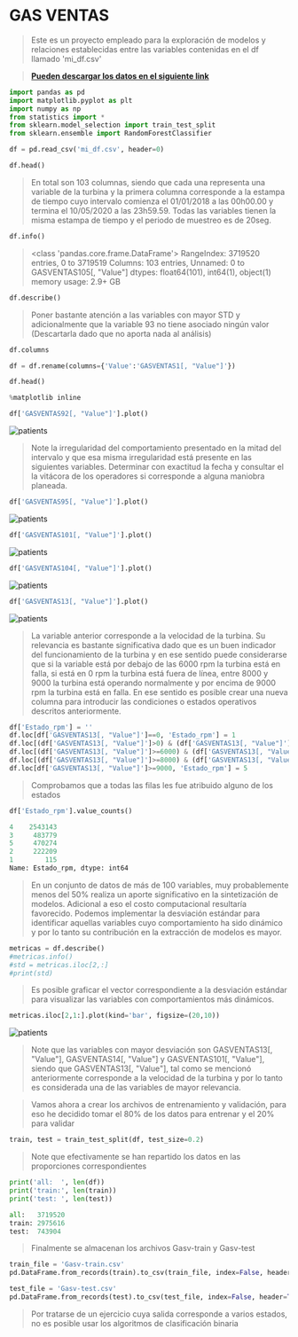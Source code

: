 # GAS VENTAS

> Este es un proyecto empleado para la exploración de modelos y relaciones establecidas entre las variables contenidas en el df llamado 'mi_df.csv'

> [**Pueden descargar los datos en el siguiente link**](https://drive.google.com/file/d/1LruXV-BIohTmBBgtYQqmETWbXoPj_edz/view?usp=sharing)




```python
import pandas as pd
import matplotlib.pyplot as plt
import numpy as np
from statistics import *
from sklearn.model_selection import train_test_split
from sklearn.ensemble import RandomForestClassifier
```

```python
df = pd.read_csv('mi_df.csv', header=0)
```

```python
df.head()
```
> En total son 103 columnas, siendo que cada una representa una variable de la turbina y la primera columna corresponde a la estampa de tiempo cuyo intervalo comienza el 01/01/2018 a las 00h00.00 y termina el 10/05/2020 a las 23h59.59. Todas las variables tienen la misma estampa de tiempo y el periodo de muestreo es de 20seg.

```python
df.info()
```

> <class 'pandas.core.frame.DataFrame'>
RangeIndex: 3719520 entries, 0 to 3719519
Columns: 103 entries, Unnamed: 0 to GASVENTAS105[, "Value"]
dtypes: float64(101), int64(1), object(1)
memory usage: 2.9+ GB

```python
df.describe()
```

> Poner bastante atención a las variables con mayor STD y adicionalmente que la variable 93 no tiene asociado ningún valor (Descartarla dado que no aporta nada al análisis)

```python
df.columns
```

```python
df = df.rename(columns={'Value':'GASVENTAS1[, "Value"]'})
```

```python
df.head()
```

```python
%matplotlib inline
```

```python
df['GASVENTAS92[, "Value"]'].plot()
```

![patients](Figuras_GV/GV92.png)

> Note la irregularidad del comportamiento presentado en la mitad del intervalo y que esa misma irregularidad está presente en las siguientes variables. Determinar con exactitud la fecha y consultar el la vitácora de los operadores si corresponde a alguna maniobra planeada.

```python
df['GASVENTAS95[, "Value"]'].plot()
```

![patients](Figuras_GV/GV95.png)

```python
df['GASVENTAS101[, "Value"]'].plot()
```

![patients](Figuras_GV/GV101.png)

```python
df['GASVENTAS104[, "Value"]'].plot()
```

![patients](Figuras_GV/GV104.png)


```python
df['GASVENTAS13[, "Value"]'].plot()
```

![patients](Figuras_GV/GV13.png)

> La variable anterior corresponde a la velocidad de la turbina. Su relevancia es bastante significativa dado que es un buen indicador del funcionamiento de la turbina y en ese sentido puede considerarse que si la variable está por debajo de las 6000 rpm la turbina está en falla, si está en 0 rpm la turbina está fuera de línea, entre 8000 y 9000 la turbina está operando normalmente y por encima de 9000 rpm la turbina está en falla. En ese sentido es posible crear una nueva columna para introducir las condiciones o estados operativos descritos anteriormente.

``` Python
df['Estado_rpm'] = ''
df.loc[df['GASVENTAS13[, "Value"]']==0, 'Estado_rpm'] = 1
df.loc[(df['GASVENTAS13[, "Value"]']>0) & (df['GASVENTAS13[, "Value"]']<6000), 'Estado_rpm'] = 2
df.loc[(df['GASVENTAS13[, "Value"]']>=6000) & (df['GASVENTAS13[, "Value"]']<8000), 'Estado_rpm'] = 3
df.loc[(df['GASVENTAS13[, "Value"]']>=8000) & (df['GASVENTAS13[, "Value"]']<9000), 'Estado_rpm'] = 4
df.loc[df['GASVENTAS13[, "Value"]']>=9000, 'Estado_rpm'] = 5
```

> Comprobamos que a todas las filas les fue atribuido alguno de los estados

```python
df['Estado_rpm'].value_counts()
``` 

```python
4    2543143
3     483779
5     470274
2     222209
1        115
Name: Estado_rpm, dtype: int64
``` 

> En un conjunto de datos de más de 100 variables, muy probablemente menos del 50% realiza un aporte significativo en la sintetización de modelos. Adicional a eso el costo computacional resultaría favorecido. Podemos implementar la desviación estándar para identificar aquellas variables cuyo comportamiento ha sido dinámico y por lo tanto su contribución en la extracción de modelos es mayor.

```Python
metricas = df.describe()
#metricas.info()
#std = metricas.iloc[2,:]
#print(std)
```

> Es posible graficar el vector correspondiente a la desviación estándar para visualizar las variables con comportamientos más dinámicos.

```Python
metricas.iloc[2,1:].plot(kind='bar', figsize=(20,10))
```

![patients](Figuras_GV/STD.png)

> Note que las variables con mayor desviación son GASVENTAS13[, "Value"], GASVENTAS14[, "Value"] y GASVENTAS101[, "Value"], siendo que GASVENTAS13[, "Value"], tal como se mencionó anteriormente corresponde a la velocidad de la turbina y por lo tanto es considerada una de las variables de mayor relevancia.

> Vamos ahora a crear los archivos de entrenamiento y validación, para eso he decidido tomar el 80% de los datos para entrenar y el 20% para validar


```Python
train, test = train_test_split(df, test_size=0.2)
```

> Note que efectivamente se han repartido los datos en las proporciones correspondientes

```Python
print('all:  ', len(df))
print('train:', len(train))
print('test: ', len(test))
```

```Python
all:   3719520
train: 2975616
test:  743904
```
> Finalmente se almacenan los archivos Gasv-train y Gasv-test

```Python
train_file = 'Gasv-train.csv'
pd.DataFrame.from_records(train).to_csv(train_file, index=False, header=True, sep=',')

test_file = 'Gasv-test.csv'
pd.DataFrame.from_records(test).to_csv(test_file, index=False, header=True, sep=',')
```

> Por tratarse de un ejercicio cuya salida corresponde a varios estados, no es posible usar los algoritmos de clasificación binaria
